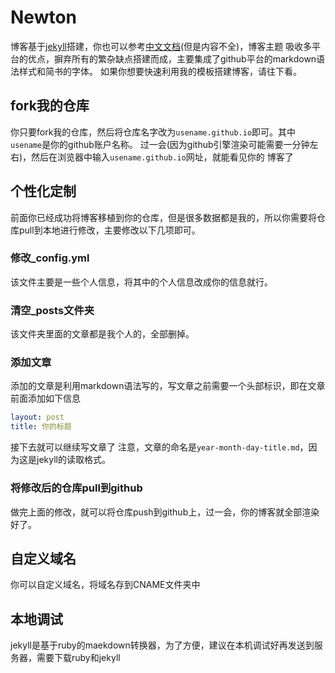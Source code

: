# Newton

博客基于[jekyll](https://jekyllrb.com/)搭建，你也可以参考[中文文档](https://www.jekyll.com.cn/)(但是内容不全)，博客主题
吸收多平台的优点，摒弃所有的繁杂缺点搭建而成，主要集成了github平台的markdown语法样式和简书的字体。
如果你想要快速利用我的模板搭建博客，请往下看。

## fork我的仓库

你只要fork我的仓库，然后将仓库名字改为`usename.github.io`即可。其中`usename`是你的github账户名称。
过一会(因为github引擎渲染可能需要一分钟左右)，然后在浏览器中输入`usename.github.io`网址，就能看见你的
博客了

## 个性化定制

前面你已经成功将博客移植到你的仓库，但是很多数据都是我的，所以你需要将仓库pull到本地进行修改，主要修改以下几项即可。

### 修改_config.yml

该文件主要是一些个人信息，将其中的个人信息改成你的信息就行。

### 清空_posts文件夹

该文件夹里面的文章都是我个人的，全部删掉。

### 添加文章

添加的文章是利用markdown语法写的，写文章之前需要一个头部标识，即在文章前面添加如下信息

```yml
layout: post
title: 你的标题
```

接下去就可以继续写文章了
注意，文章的命名是`year-month-day-title.md`，因为这是jekyll的读取格式。

### 将修改后的仓库pull到github

做完上面的修改，就可以将仓库push到github上，过一会，你的博客就全部渲染好了。

## 自定义域名

你可以自定义域名，将域名存到CNAME文件夹中

## 本地调试

jekyll是基于ruby的maekdown转换器，为了方便，建议在本机调试好再发送到服务器，需要下载ruby和jekyll

